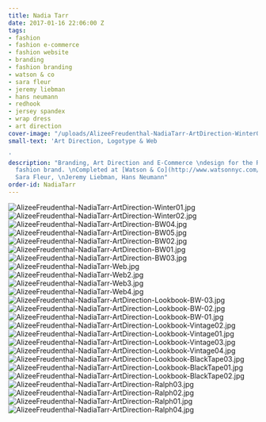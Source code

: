 ```yaml
---
title: Nadia Tarr
date: 2017-01-16 22:06:00 Z
tags:
- fashion
- fashion e-commerce
- fashion website
- branding
- fashion branding
- watson & co
- sara fleur
- jeremy liebman
- hans neumann
- redhook
- jersey spandex
- wrap dress
- art direction
cover-image: "/uploads/AlizeeFreudenthal-NadiaTarr-ArtDirection-Winter01-COVER-2b98be.jpg"
small-text: 'Art Direction, Logotype & Web

'
description: "Branding, Art Direction and E-Commerce \ndesign for the Red Hook based
  fashion brand. \nCompleted at [Watson & Co](http://www.watsonnyc.com/).\nPhotography:
  Sara Fleur, \nJeremy Liebman, Hans Neumann"
order-id: NadiaTarr
---
```


![AlizeeFreudenthal-NadiaTarr-ArtDirection-Winter01.jpg](/uploads/AlizeeFreudenthal-NadiaTarr-ArtDirection-Winter01.jpg)![AlizeeFreudenthal-NadiaTarr-ArtDirection-Winter02.jpg](/uploads/AlizeeFreudenthal-NadiaTarr-ArtDirection-Winter02.jpg)![AlizeeFreudenthal-NadiaTarr-ArtDirection-BW04.jpg](/uploads/AlizeeFreudenthal-NadiaTarr-ArtDirection-BW04.jpg)![AlizeeFreudenthal-NadiaTarr-ArtDirection-BW05.jpg](/uploads/AlizeeFreudenthal-NadiaTarr-ArtDirection-BW05.jpg)![AlizeeFreudenthal-NadiaTarr-ArtDirection-BW02.jpg](/uploads/AlizeeFreudenthal-NadiaTarr-ArtDirection-BW02.jpg)![AlizeeFreudenthal-NadiaTarr-ArtDirection-BW01.jpg](/uploads/AlizeeFreudenthal-NadiaTarr-ArtDirection-BW01.jpg)![AlizeeFreudenthal-NadiaTarr-ArtDirection-BW03.jpg](/uploads/AlizeeFreudenthal-NadiaTarr-ArtDirection-BW03.jpg)![AlizeeFreudenthal-NadiaTarr-Web.jpg](/uploads/AlizeeFreudenthal-NadiaTarr-Web.jpg)![AlizeeFreudenthal-NadiaTarr-Web2.jpg](/uploads/AlizeeFreudenthal-NadiaTarr-Web2.jpg)![AlizeeFreudenthal-NadiaTarr-Web3.jpg](/uploads/AlizeeFreudenthal-NadiaTarr-Web3.jpg)![AlizeeFreudenthal-NadiaTarr-Web4.jpg](/uploads/AlizeeFreudenthal-NadiaTarr-Web4.jpg)![AlizeeFreudenthal-NadiaTarr-ArtDirection-Lookbook-BW-03.jpg](/uploads/AlizeeFreudenthal-NadiaTarr-ArtDirection-Lookbook-BW-03.jpg)![AlizeeFreudenthal-NadiaTarr-ArtDirection-Lookbook-BW-02.jpg](/uploads/AlizeeFreudenthal-NadiaTarr-ArtDirection-Lookbook-BW-02.jpg)![AlizeeFreudenthal-NadiaTarr-ArtDirection-Lookbook-BW-01.jpg](/uploads/AlizeeFreudenthal-NadiaTarr-ArtDirection-Lookbook-BW-01.jpg)![AlizeeFreudenthal-NadiaTarr-ArtDirection-Lookbook-Vintage02.jpg](/uploads/AlizeeFreudenthal-NadiaTarr-ArtDirection-Lookbook-Vintage02.jpg)![AlizeeFreudenthal-NadiaTarr-ArtDirection-Lookbook-Vintage01.jpg](/uploads/AlizeeFreudenthal-NadiaTarr-ArtDirection-Lookbook-Vintage01.jpg)![AlizeeFreudenthal-NadiaTarr-ArtDirection-Lookbook-Vintage03.jpg](/uploads/AlizeeFreudenthal-NadiaTarr-ArtDirection-Lookbook-Vintage03.jpg)![AlizeeFreudenthal-NadiaTarr-ArtDirection-Lookbook-Vintage04.jpg](/uploads/AlizeeFreudenthal-NadiaTarr-ArtDirection-Lookbook-Vintage04.jpg)![AlizeeFreudenthal-NadiaTarr-ArtDirection-Lookbook-BlackTape03.jpg](/uploads/AlizeeFreudenthal-NadiaTarr-ArtDirection-Lookbook-BlackTape03.jpg)![AlizeeFreudenthal-NadiaTarr-ArtDirection-Lookbook-BlackTape01.jpg](/uploads/AlizeeFreudenthal-NadiaTarr-ArtDirection-Lookbook-BlackTape01.jpg)![AlizeeFreudenthal-NadiaTarr-ArtDirection-Lookbook-BlackTape02.jpg](/uploads/AlizeeFreudenthal-NadiaTarr-ArtDirection-Lookbook-BlackTape02.jpg)![AlizeeFreudenthal-NadiaTarr-ArtDirection-Ralph03.jpg](/uploads/AlizeeFreudenthal-NadiaTarr-ArtDirection-Ralph03.jpg)![AlizeeFreudenthal-NadiaTarr-ArtDirection-Ralph02.jpg](/uploads/AlizeeFreudenthal-NadiaTarr-ArtDirection-Ralph02.jpg)![AlizeeFreudenthal-NadiaTarr-ArtDirection-Ralph01.jpg](/uploads/AlizeeFreudenthal-NadiaTarr-ArtDirection-Ralph01.jpg)![AlizeeFreudenthal-NadiaTarr-ArtDirection-Ralph04.jpg](/uploads/AlizeeFreudenthal-NadiaTarr-ArtDirection-Ralph04.jpg)

